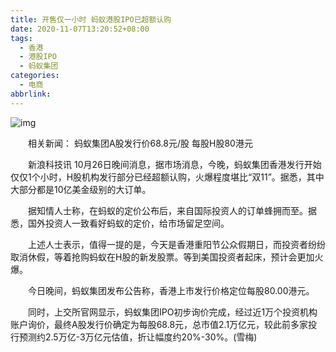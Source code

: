```yaml
---
title: 开售仅一小时 蚂蚁港股IPO已超额认购
date: 2020-11-07T13:20:52+08:00
tags:
  - 香港
  - 港股IPO
  - 蚂蚁集团
categories:
  - 电商
abbrlink:
---
```


![img](https://cdn.jsdelivr.net/gh/yakeing/Documentation@main/Hexo/images/40a4-kcaeqzx2020850.jpg)

　　相关新闻： 蚂蚁集团A股发行价68.8元/股 每股H股80港元

　　新浪科技讯 10月26日晚间消息，据市场消息，今晚，蚂蚁集团香港发行开始仅仅1个小时，H股机构发行部分已经超额认购，火爆程度堪比“双11”。据悉，其中大部分都是10亿美金级别的大订单。

　　据知情人士称，在蚂蚁的定价公布后，来自国际投资人的订单蜂拥而至。据悉，国外投资人一致看好蚂蚁的定价，给市场留足空间。

　　上述人士表示，值得一提的是，今天是香港重阳节公众假期日，而投资者纷纷取消休假，等着抢购蚂蚁在H股的新发股票。等到美国投资者起床，预计会更加火爆。

　　今日晚间，蚂蚁集团发布公告称，香港上市发行价格定位每股80.00港元。

　　同时，上交所官网显示，蚂蚁集团IPO初步询价完成，经过近1万个投资机构账户询价，最终A股发行价确定为每股68.8元，总市值2.1万亿元，较此前多家投行预测约2.5万亿-3万亿元估值，折让幅度约20%-30%。(雪梅)
